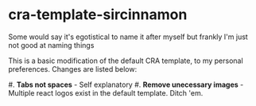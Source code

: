 # cra-template-sircinnamon

Some would say it's egotistical to name it after myself but frankly I'm just not good at naming things

This is a basic modification of the default CRA template, to my personal preferences. Changes are listed below:

#. **Tabs not spaces** - Self explanatory
#. **Remove unecessary images** - Multiple react logos exist in the default template. Ditch 'em.
